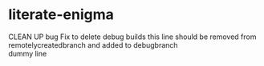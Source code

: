 # literate-enigma
CLEAN UP
bug Fix to delete debug builds
this line should be removed from remotelycreatedbranch and added to debugbranch
<br>
dummy line

